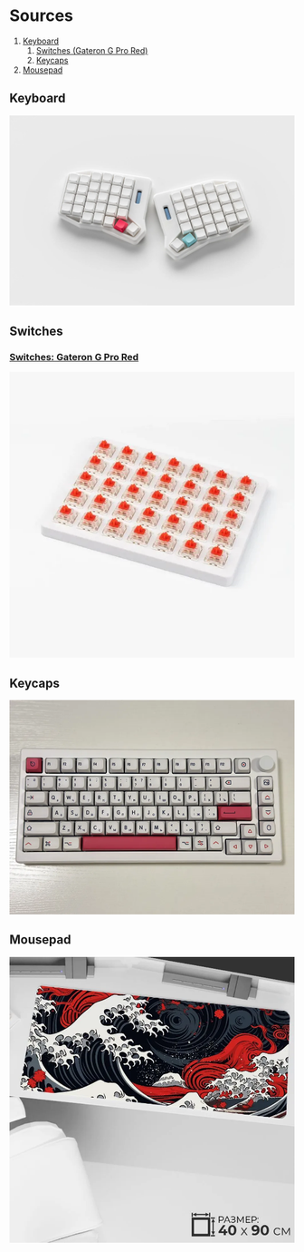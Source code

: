 # Sources

1. [Keyboard](https://ergohaven.xyz/k02)
   1. [Switches (Gateron G Pro Red)](https://www.ozon.ru/product/1stplayer-klaviatura-gateron-g-pro-switch-set-gateron-g-pro-red-krasnyy-956909556/?oos_search=false)
   1. [Keycaps](https://www.ozon.ru/product/keykapy-dlya-mehanicheskoy-klaviatury-white-red-xda-pbt-1142970452/?oos_search=false)
2. [Mousepad](https://www.ozon.ru/product/prostye-resheniya-kovrik-dlya-myshi-bolshoy-kovrik-dlya-myshki-pk-xxl-temno-seryy-959261175/)

## Keyboard
[![keyboard](../assets/materials/k02.jpg)](https://ergohaven.xyz/k02)

## Switches
### [Switches: Gateron G Pro Red](https://www.ozon.ru/product/1stplayer-klaviatura-gateron-g-pro-switch-set-gateron-g-pro-red-krasnyy-956909556/?oos_search=false)

[![Switches](../assets/materials/switches.webp)](https://www.ozon.ru/product/1stplayer-klaviatura-gateron-g-pro-switch-set-gateron-g-pro-red-krasnyy-956909556/?oos_search=false)

## Keycaps
[![Keycaps](../assets/materials/keycaps.webp)](https://www.ozon.ru/product/keykapy-dlya-mehanicheskoy-klaviatury-white-red-xda-pbt-1142970452/?oos_search=false)

## Mousepad
[![Mousepad](../assets/materials/mousepad.webp)](https://www.ozon.ru/product/prostye-resheniya-kovrik-dlya-myshi-bolshoy-kovrik-dlya-myshki-pk-xxl-temno-seryy-959261175/)
